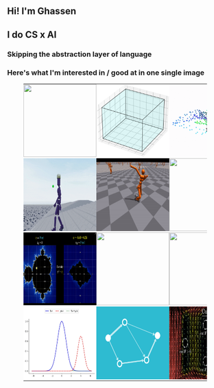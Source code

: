 ## Hi! I'm Ghassen
## I do CS x AI
### Skipping the abstraction layer of language
### Here's what I'm interested in / good at in one single image

<table style="width: 85%; margin: auto; border-collapse: collapse;">
  <tr>
    <td style="padding: 0; border: none;"><img src="1_RZnBSB3QpkIwFUTRFaWDYg.gif" width="170" height="170" /></td>
    <td style="padding: 0; border: none;"><img src="bin_pack.gif" width="170" height="170" /></td>
    <td style="padding: 0; border: none;"><img src="tsne.gif" width="170" height="170" /></td>
    <td style="padding: 0; border: none;"><img src="tsp.gif" width="170" height="170" /></td>
  </tr>
  <tr>
    <td style="padding: 0; border: none;"><img src="humanoid-robot-walking.gif" width="170" height="170" /></td>
    <td style="padding: 0; border: none;"><img src="isaacgymenvs-c2ab42ffc68a8e6399a0bf1b183b9e78.gif" width="170" height="170" /></td>
    <td style="padding: 0; border: none;"><img src="wM4uDA.gif" width="170" height="170" /></td>
    <td style="padding: 0; border: none;"><img src="download.jpeg" width="170" height="170" /></td>
  </tr>
  <tr>
    <td style="padding: 0; border: none;"><img src="a85410f0-3984-42ef-a1dd-7e222e13ccac_1280x720.gif" width="170" height="170" /></td>
    <td style="padding: 0; border: none;"><img src="1_sXhYVFJRYTpmDHLb2PW5CA.gif" width="170" height="170" /></td>
    <td style="padding: 0; border: none;"><img src="distil_momentum1.gif" width="170" height="170" /></td>
    <td style="padding: 0; border: none;"><img src="1719776690964.gif" width="170" height="170" /></td>
  </tr>
  <tr>
    <td style="padding: 0; border: none;"><img src="1xWkzextA9gqcqvPp3wZOFw.webp" width="170" height="170" /></td>
    <td style="padding: 0; border: none;"><img src="7d9b0b830632f1da9dd57c64a6fc3603.gif" width="170" height="170" /></td>
    <td style="padding: 0; border: none;"><img src="YRRq8o.gif" width="170" height="170" /></td>
    <td style="padding: 0; border: none;"><img src="RX_jMs.gif" width="170" height="170" /></td>
  </tr>
</table>
